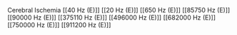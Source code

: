 Cerebral Ischemia
[[40 Hz (E)]]
[[20 Hz (E)]]
[[650 Hz (E)]]
[[85750 Hz (E)]]
[[90000 Hz (E)]]
[[375110 Hz (E)]]
[[496000 Hz (E)]]
[[682000 Hz (E)]]
[[750000 Hz (E)]]
[[911200 Hz (E)]]